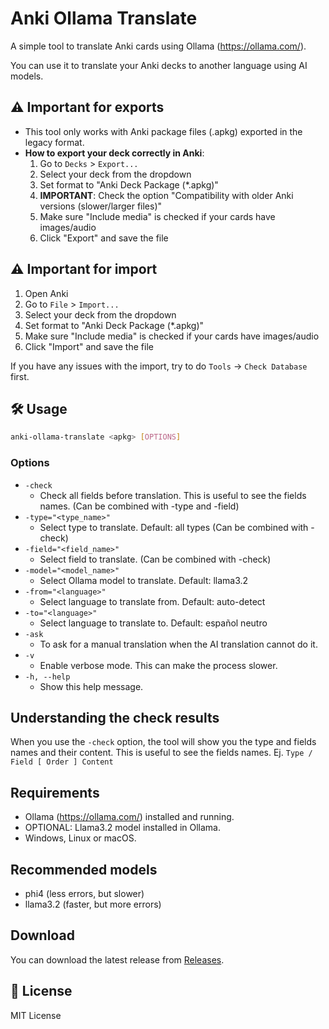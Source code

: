# Anki Ollama Translate

A simple tool to translate Anki cards using Ollama (https://ollama.com/).

You can use it to translate your Anki decks to another language using AI models.

## ⚠️ Important for exports

- This tool only works with Anki package files (.apkg) exported in the legacy format.
- **How to export your deck correctly in Anki**:
  1. Go to `Decks` > `Export...`
  2. Select your deck from the dropdown
  3. Set format to "Anki Deck Package (*.apkg)"
  4. **IMPORTANT**: Check the option "Compatibility with older Anki versions (slower/larger files)"
  5. Make sure "Include media" is checked if your cards have images/audio
  6. Click "Export" and save the file

## ⚠️ Important for import
  1. Open Anki
  2. Go to `File` > `Import...`
  3. Select your deck from the dropdown
  4. Set format to "Anki Deck Package (*.apkg)"
  5. Make sure "Include media" is checked if your cards have images/audio
  6. Click "Import" and save the file

If you have any issues with the import, try to do `Tools` -> `Check Database` first.

## 🛠️ Usage

```sh
anki-ollama-translate <apkg> [OPTIONS]
```

### Options

- `-check`
  - Check all fields before translation. This is useful to see the fields names. (Can be combined with -type and -field)
- `-type="<type_name>"`
  - Select type to translate. Default: all types (Can be combined with -check)
- `-field="<field_name>"`
  - Select field to translate. (Can be combined with -check)
- `-model="<model_name>"`
  - Select Ollama model to translate. Default: llama3.2
- `-from="<language>"`
  - Select language to translate from. Default: auto-detect
- `-to="<language>"`
  - Select language to translate to. Default: español neutro
- `-ask`
  - To ask for a manual translation when the AI translation cannot do it.
- `-v`
  - Enable verbose mode. This can make the process slower.
- `-h, --help`
  - Show this help message.

## Understanding the check results

When you use the `-check` option, the tool will show you the type and fields names and their content. This is useful to see the fields names.
Ej. `Type / Field [ Order ] Content`

## Requirements

- Ollama (https://ollama.com/) installed and running.
- OPTIONAL: Llama3.2 model installed in Ollama.
- Windows, Linux or macOS.

## Recommended models

- phi4 (less errors, but slower)
- llama3.2 (faster, but more errors)

## Download

You can download the latest release from [Releases](https://github.com/jonathanhecl/anki-ollama-translate/releases).

## 📝 License

MIT License
